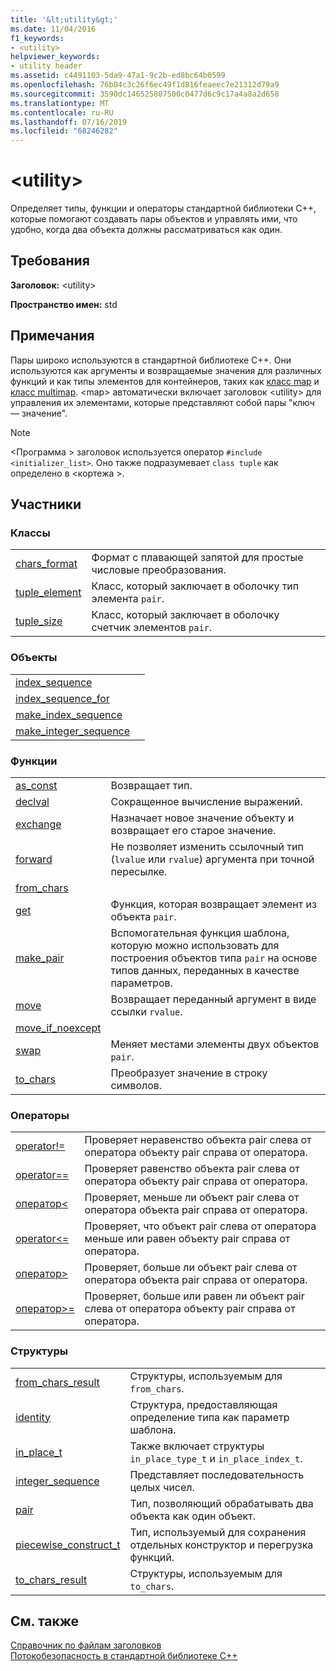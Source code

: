 ```yaml
---
title: '&lt;utility&gt;'
ms.date: 11/04/2016
f1_keywords:
- <utility>
helpviewer_keywords:
- utility header
ms.assetid: c4491103-5da9-47a1-9c2b-ed8bc64b0599
ms.openlocfilehash: 76b04c3c26f6ec49f1d816feaeec7e21312d79a9
ms.sourcegitcommit: 3590dc146525807500c0477d6c9c17a4a8a2d658
ms.translationtype: MT
ms.contentlocale: ru-RU
ms.lasthandoff: 07/16/2019
ms.locfileid: "68246282"
---
```

# <a name="ltutilitygt"></a>&lt;utility&gt;

Определяет типы, функции и операторы стандартной библиотеки C++, которые помогают создавать пары объектов и управлять ими, что удобно, когда два объекта должны рассматриваться как один.

## <a name="requirements"></a>Требования

**Заголовок:** \<utility>

**Пространство имен:** std

## <a name="remarks"></a>Примечания

Пары широко используются в стандартной библиотеке C++. Они используются как аргументы и возвращаемые значения для различных функций и как типы элементов для контейнеров, таких как [класс map](../standard-library/map-class.md) и [класс multimap](../standard-library/multimap-class.md). \<map> автоматически включает заголовок \<utility> для управления их элементами, которые представляют собой пары "ключ — значение".

> [!NOTE]
> \<Программа > заголовок используется оператор `#include <initializer_list>`. Оно также подразумевает `class tuple` как определено в \<кортежа >.

## <a name="members"></a>Участники

### <a name="classes"></a>Классы

|||
|-|-|
|[chars_format](../standard-library/chars-format-class.md)|Формат с плавающей запятой для простые числовые преобразования.|
|[tuple_element](../standard-library/tuple-element-class-tuple.md)|Класс, который заключает в оболочку тип элемента `pair`.|
|[tuple_size](../standard-library/tuple-size-class-tuple.md)|Класс, который заключает в оболочку счетчик элементов `pair`.|

### <a name="objects"></a>Объекты

|||
|-|-|
|[index_sequence](../standard-library/utility-functions.md#index_sequence)||
|[index_sequence_for](../standard-library/utility-functions.md#index_sequence_for)||
|[make_index_sequence](../standard-library/utility-functions.md#make_index_sequence)||
|[make_integer_sequence](../standard-library/utility-functions.md#make_integer_sequence)||

### <a name="functions"></a>Функции

|||
|-|-|
|[as_const](../standard-library/utility-functions.md#asconst)|Возвращает тип.|
|[declval](../standard-library/utility-functions.md#declval)|Сокращенное вычисление выражений.|
|[exchange](../standard-library/utility-functions.md#exchange)|Назначает новое значение объекту и возвращает его старое значение.|
|[forward](../standard-library/utility-functions.md#forward)|Не позволяет изменить ссылочный тип (`lvalue` или `rvalue`) аргумента при точной пересылке.|
|[from_chars](../standard-library/utility-functions.md#from_chars)||
|[get](../standard-library/utility-functions.md#get)|Функция, которая возвращает элемент из объекта `pair`.|
|[make_pair](../standard-library/utility-functions.md#make_pair)|Вспомогательная функция шаблона, которую можно использовать для построения объектов типа `pair` на основе типов данных, переданных в качестве параметров.|
|[move](../standard-library/utility-functions.md#move)|Возвращает переданный аргумент в виде ссылки `rvalue`.|
|[move_if_noexcept](../standard-library/utility-functions.md#moveif)||
|[swap](../standard-library/utility-functions.md#swap)|Меняет местами элементы двух объектов `pair`.|
|[to_chars](../standard-library/utility-functions.md#to_chars)|Преобразует значение в строку символов.|

### <a name="operators"></a>Операторы

|||
|-|-|
|[operator!=](../standard-library/utility-operators.md#op_neq)|Проверяет неравенство объекта pair слева от оператора объекту pair справа от оператора.|
|[operator==](../standard-library/utility-operators.md#op_eq_eq)|Проверяет равенство объекта pair слева от оператора объекту pair справа от оператора.|
|[оператор\<](../standard-library/utility-operators.md#op_lt)|Проверяет, меньше ли объект pair слева от оператора объекта pair справа от оператора.|
|[operator\<=](../standard-library/utility-operators.md#op_gt_eq)|Проверяет, что объект pair слева от оператора меньше или равен объекту pair справа от оператора.|
|[оператор>](../standard-library/utility-operators.md#op_gt)|Проверяет, больше ли объект pair слева от оператора объекта pair справа от оператора.|
|[оператор>=](../standard-library/utility-operators.md#op_gt_eq)|Проверяет, больше или равен ли объект pair слева от оператора объекту pair справа от оператора.|

### <a name="structs"></a>Структуры

|||
|-|-|
|[from_chars_result](../standard-library/from-chars-result-structure.md)|Структуры, используемым для `from_chars`.|
|[identity](../standard-library/identity-structure.md)|Структура, предоставляющая определение типа как параметр шаблона.|
|[in_place_t](../standard-library/in-place-t-struct.md)|Также включает структуры `in_place_type_t` и `in_place_index_t`.|
|[integer_sequence](../standard-library/integer-sequence-class.md)|Представляет последовательность целых чисел.|
|[pair](../standard-library/pair-structure.md)|Тип, позволяющий обрабатывать два объекта как один объект.|
|[piecewise_construct_t](../standard-library/piecewise-construct-t-structure.md)|Тип, используемый для сохранения отдельных конструктор и перегрузка функций.|
|[to_chars_result](../standard-library/to-chars-result-structure.md)|Структуры, используемым для `to_chars`.|

## <a name="see-also"></a>См. также

[Справочник по файлам заголовков](../standard-library/cpp-standard-library-header-files.md)<br/>
[Потокобезопасность в стандартной библиотеке C++](../standard-library/thread-safety-in-the-cpp-standard-library.md)<br/>
